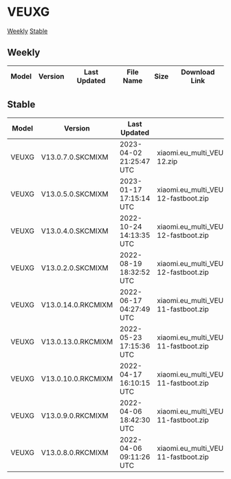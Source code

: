 # VEUXG
[Weekly](#Weekly)  [Stable](#Stable)
## Weekly
| Model | Version | Last Updated | File Name | Size | Download Link |
| ---- | ---- | ---- | ---- | ---- | ---- |
## Stable
| Model | Version | Last Updated | File Name | Size | Download Link |
| ---- | ---- | ---- | ---- | ---- | ---- |
| VEUXG | V13.0.7.0.SKCMIXM | 2023-04-02 21:25:47 UTC | xiaomi.eu_multi_VEUXG_V13.0.7.0.SKCMIXM_v13-12.zip | 3.9 GB | [SourceForge](https://sourceforge.net/projects/xiaomi-eu-multilang-miui-roms/files/xiaomi.eu/MIUI-STABLE-RELEASES/MIUIv13/xiaomi.eu_multi_VEUXG_V13.0.7.0.SKCMIXM_v13-12.zip/download) |
| VEUXG | V13.0.5.0.SKCMIXM | 2023-01-17 17:15:14 UTC | xiaomi.eu_multi_VEUXG_V13.0.5.0.SKCMIXM_v13-12-fastboot.zip | 4.1 GB | [SourceForge](https://sourceforge.net/projects/xiaomi-eu-multilang-miui-roms/files/xiaomi.eu/MIUI-STABLE-RELEASES/MIUIv13/xiaomi.eu_multi_VEUXG_V13.0.5.0.SKCMIXM_v13-12-fastboot.zip/download) |
| VEUXG | V13.0.4.0.SKCMIXM | 2022-10-24 14:13:35 UTC | xiaomi.eu_multi_VEUXG_V13.0.4.0.SKCMIXM_v13-12-fastboot.zip | 3.8 GB | [SourceForge](https://sourceforge.net/projects/xiaomi-eu-multilang-miui-roms/files/xiaomi.eu/MIUI-STABLE-RELEASES/MIUIv13/xiaomi.eu_multi_VEUXG_V13.0.4.0.SKCMIXM_v13-12-fastboot.zip/download) |
| VEUXG | V13.0.2.0.SKCMIXM | 2022-08-19 18:32:52 UTC | xiaomi.eu_multi_VEUXG_V13.0.2.0.SKCMIXM_v13-12-fastboot.zip | 3.7 GB | [SourceForge](https://sourceforge.net/projects/xiaomi-eu-multilang-miui-roms/files/xiaomi.eu/MIUI-STABLE-RELEASES/MIUIv13/xiaomi.eu_multi_VEUXG_V13.0.2.0.SKCMIXM_v13-12-fastboot.zip/download) |
| VEUXG | V13.0.14.0.RKCMIXM | 2022-06-17 04:27:49 UTC | xiaomi.eu_multi_VEUXG_V13.0.14.0.RKCMIXM_v13-11-fastboot.zip | 3.7 GB | [SourceForge](https://sourceforge.net/projects/xiaomi-eu-multilang-miui-roms/files/xiaomi.eu/MIUI-STABLE-RELEASES/MIUIv13/xiaomi.eu_multi_VEUXG_V13.0.14.0.RKCMIXM_v13-11-fastboot.zip/download) |
| VEUXG | V13.0.13.0.RKCMIXM | 2022-05-23 17:15:36 UTC | xiaomi.eu_multi_VEUXG_V13.0.13.0.RKCMIXM_v13-11-fastboot.zip | 3.7 GB | [SourceForge](https://sourceforge.net/projects/xiaomi-eu-multilang-miui-roms/files/xiaomi.eu/MIUI-STABLE-RELEASES/MIUIv13/xiaomi.eu_multi_VEUXG_V13.0.13.0.RKCMIXM_v13-11-fastboot.zip/download) |
| VEUXG | V13.0.10.0.RKCMIXM | 2022-04-17 16:10:15 UTC | xiaomi.eu_multi_VEUXG_V13.0.10.0.RKCMIXM_v13-11-fastboot.zip | 3.8 GB | [SourceForge](https://sourceforge.net/projects/xiaomi-eu-multilang-miui-roms/files/xiaomi.eu/MIUI-STABLE-RELEASES/MIUIv13/xiaomi.eu_multi_VEUXG_V13.0.10.0.RKCMIXM_v13-11-fastboot.zip/download) |
| VEUXG | V13.0.9.0.RKCMIXM | 2022-04-06 18:42:30 UTC | xiaomi.eu_multi_VEUXG_V13.0.9.0.RKCMIXM_v13-11-fastboot.zip | 3.8 GB | [SourceForge](https://sourceforge.net/projects/xiaomi-eu-multilang-miui-roms/files/xiaomi.eu/MIUI-STABLE-RELEASES/MIUIv13/xiaomi.eu_multi_VEUXG_V13.0.9.0.RKCMIXM_v13-11-fastboot.zip/download) |
| VEUXG | V13.0.8.0.RKCMIXM | 2022-04-06 09:11:26 UTC | xiaomi.eu_multi_VEUXG_V13.0.8.0.RKCMIXM_v13-11-fastboot.zip | 3.8 GB | [SourceForge](https://sourceforge.net/projects/xiaomi-eu-multilang-miui-roms/files/xiaomi.eu/MIUI-STABLE-RELEASES/MIUIv13/xiaomi.eu_multi_VEUXG_V13.0.8.0.RKCMIXM_v13-11-fastboot.zip/download) |
